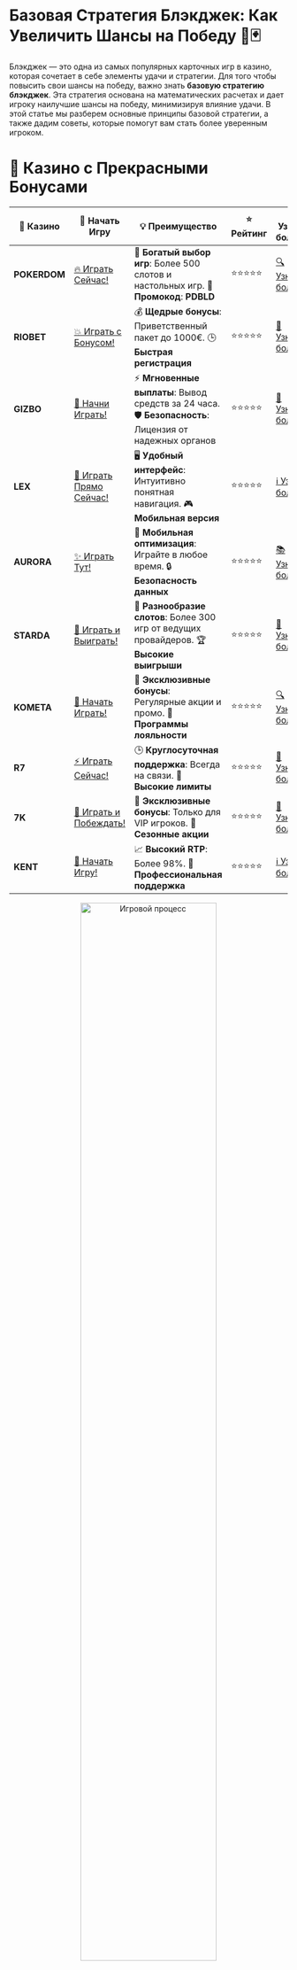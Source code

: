# **Базовая Стратегия Блэкджек: Как Увеличить Шансы на Победу 🎲🃏**

Блэкджек — это одна из самых популярных карточных игр в казино, которая сочетает в себе элементы удачи и стратегии. Для того чтобы повысить свои шансы на победу, важно знать **базовую стратегию блэкджек**. Эта стратегия основана на математических расчетах и дает игроку наилучшие шансы на победу, минимизируя влияние удачи. В этой статье мы разберем основные принципы базовой стратегии, а также дадим советы, которые помогут вам стать более уверенным игроком.

# 🌟 Казино с Прекрасными Бонусами

| 🎲 **Казино** | 🔗 **Начать Игру** | 💡 **Преимущество** | ⭐ **Рейтинг** | 🔗 **Узнать больше** | 🆕 **Новая информация** |
|--------------|---------------------|---------------------|----------------|----------------------|-------------------------|
| **POKERDOM**  | [🔥 Играть Сейчас!](https://brandplay.link/4k77v2yx) | 🎉 **Богатый выбор игр**: Более 500 слотов и настольных игр. 🎁 **Промокод**: **PDBLD** | ⭐⭐⭐⭐⭐ | [🔍 Узнать больше](https://brandplay.link/4k77v2yx) | 🏆 **Победители турниров** получают эксклюзивные подарки! |
| **RIOBET**    | [💥 Играть с Бонусом!](https://brandplay.link/7xBLTPyj) | 💰 **Щедрые бонусы**: Приветственный пакет до 1000€. 🕒 **Быстрая регистрация** | ⭐⭐⭐⭐⭐ | [📖 Узнать больше](https://brandplay.link/7xBLTPyj) | 💬 **Поддержка 24/7** для комфортной игры в любое время! |
| **GIZBO**     | [🚀 Начни Играть!](https://brandplay.link/bprXw4YV) | ⚡ **Мгновенные выплаты**: Вывод средств за 24 часа. 🛡️ **Безопасность**: Лицензия от надежных органов | ⭐⭐⭐⭐⭐ | [📝 Узнать больше](https://brandplay.link/bprXw4YV) | 🔒 **SSL-шифрование** для максимальной безопасности данных игроков. |
| **LEX**       | [💎 Играть Прямо Сейчас!](https://brandplay.link/zW4hdDFV) | 🖥️ **Удобный интерфейс**: Интуитивно понятная навигация. 🎮 **Мобильная версия** | ⭐⭐⭐⭐⭐ | [ℹ️ Узнать больше](https://brandplay.link/zW4hdDFV) | 📱 **Поддержка всех мобильных устройств** для удобства игры в любом месте. |
| **AURORA**    | [✨ Играть Тут!](https://10trafic-stat2.com/click/668546556bcc6313411604bd/6766/13032/subaccount) | 📱 **Мобильная оптимизация**: Играйте в любое время. 🔒 **Безопасность данных** | ⭐⭐⭐⭐⭐ | [📚 Узнать больше](https://10trafic-stat2.com/click/668546556bcc6313411604bd/6766/13032/subaccount) | 🌍 **Международная лицензия** на деятельность в разных странах. |
| **STARDА**    | [🎉 Играть и Выиграть!](https://brandplay.link/fB7xwRFL) | 🎰 **Разнообразие слотов**: Более 300 игр от ведущих провайдеров. 🏆 **Высокие выигрыши** | ⭐⭐⭐⭐⭐ | [🔎 Узнать больше](https://brandplay.link/fB7xwRFL) | 🎉 **Ежемесячные турниры** с крупными призами! |
| **KOMETA**    | [🎁 Начать Играть!](https://brandplay.link/8ZymQJV8) | 🎁 **Эксклюзивные бонусы**: Регулярные акции и промо. 🔄 **Программы лояльности** | ⭐⭐⭐⭐⭐ | [🔍 Узнать больше](https://brandplay.link/8ZymQJV8) | 🌟 **Персонализированные предложения** для долгосрочных игроков. |
| **R7**        | [⚡ Играть Сейчас!](https://brandplay.link/bMd3Yjsw) | 🕒 **Круглосуточная поддержка**: Всегда на связи. 💸 **Высокие лимиты** | ⭐⭐⭐⭐⭐ | [📖 Узнать больше](https://brandplay.link/bMd3Yjsw) | 🎯 **Рейтинг игроков** для лучших участников. |
| **7K**        | [🎯 Играть и Побеждать!](https://brandplay.link/BvQyFShp) | 🌟 **Эксклюзивные бонусы**: Только для VIP игроков. 🎉 **Сезонные акции** | ⭐⭐⭐⭐⭐ | [📝 Узнать больше](https://brandplay.link/BvQyFShp) | 🥇 **Особые привилегии** для постоянных игроков. |
| **KENT**      | [🔑 Начать Игру!](https://brandplay.link/Fv2WP3js) | 📈 **Высокий RTP**: Более 98%. 💼 **Профессиональная поддержка** | ⭐⭐⭐⭐⭐ | [ℹ️ Узнать больше](https://brandplay.link/Fv2WP3js) | 💬 **Поддержка на нескольких языках** для удобства игроков. |

<div align="center"> <img src="https://i.pinimg.com/originals/1d/b3/25/1db325483acbe642c6d4e6fdd73a4988.gif" alt="Игровой процесс" width="70%"> </div>
---

# 🚀 Быстрые Выигрыши и Поддержка

| 🎲 **Казино** | 🔗 **Начать Игру** | 💡 **Преимущество** | ⭐ **Рейтинг** | 🔗 **Узнать больше** | 🆕 **Новая информация** |
|--------------|---------------------|---------------------|----------------|----------------------|-------------------------|
| **GAMA**      | [🎯 Играть Прямо Сейчас!](https://brandplay.link/j6NMKsDz) | 🔍 **Интуитивный интерфейс**: Легкость использования. 🏅 **Престижные турниры** | ⭐⭐⭐⭐☆ | [🔎 Узнать больше](https://brandplay.link/j6NMKsDz) | 🏆 **Турниры с большими призами** каждый месяц. |
| **ONION**     | [💥 Играть и Выигрывать!](https://brandplay.link/zBGRVpQ9) | 🤑 **Низкие ставки**: Идеально для начинающих. 🔄 **Быстрые выводы** | ⭐⭐⭐⭐☆ | [🔍 Узнать больше](https://brandplay.link/zBGRVpQ9) | 🎮 **Казино для новичков** с простыми правилами. |
| **ЧЕМПИОН**   | [🏅 Играть в Турнире!](https://temon-gter.cfd/go/lRq?p80412p304504pcc44t17455) | 🏅 **Лояльная программа**: Награды за активность. 🎁 **Ежемесячные бонусы** | ⭐⭐⭐⭐☆ | [📖 Узнать больше](https://temon-gter.cfd/go/lRq?p80412p304504pcc44t17455) | 🥇 **Турниры и лояльность** — каждый шаг вознаграждается. |
| **VAVADA**    | [🚀 Играть Без Ожидания!](https://vavadapartner.pro/?promo=ea5c9275-6854-4505-94fc-95ab18221945-linkb2) | 🚀 **Быстрая регистрация**: Начните играть мгновенно. 🔐 **Безопасные транзакции** | ⭐⭐⭐⭐☆ | [📝 Узнать больше](https://vavadapartner.pro/?promo=ea5c9275-6854-4505-94fc-95ab18221945-linkb2) | 🏆 **Программа для новых игроков** с бонусами за регистрацию. |
| **FRIENDS**   | [🎉 Играть и Развлекаться!](https://gofriends.mba/linkb2) | 🤝 **Социальные игры**: Играйте с друзьями. 🌐 **Мультиплатформенность** | ⭐⭐⭐⭐☆ | [ℹ️ Узнать больше](https://gofriends.mba/linkb2) | 🎮 **Играйте с друзьями** и зарабатывайте бонусы за совместные действия. |
| **1WIN**      | [⚡ Играть и Выигрывать!](https://brandplay.link/smXVpBbG) | 🏆 **Спортивные ставки**: Широкий выбор видов спорта. 💵 **Высокие коэффициенты** | ⭐⭐⭐⭐☆ | [📚 Узнать больше](https://brandplay.link/smXVpBbG) | ⚽ **Бонусы на спортивные ставки** для активных игроков. |
| **DRIP**      | [💥 Играть Сразу!](https://drp-ircp01.com/c07e6a3db) | 🌐 **Инновационные игры**: Новейшие игровые технологии. 🛡️ **Высокая безопасность** | ⭐⭐⭐⭐☆ | [🔎 Узнать больше](https://drp-ircp01.com/c07e6a3db) | 🔧 **Инновационные функции** для удобства игры. |
| **JOYCASINO** | [🎰 Играть И Побеждать!](https://rpc30.call2me.pro/?/ru/registration?apkpop=0&partner=p24970p3291217pc98f) | 🎁 **Приятные бонусы**: Ежедневные акции и подарки. 🕹️ **Разнообразие игр** | ⭐⭐⭐⭐☆ | [🔍 Узнать больше](https://rpc30.call2me.pro/?/ru/registration?apkpop=0&partner=p24970p3291217pc98f) | 🎉 **Щедрые фриспины** для новых игроков. |
| **PLAYFORTUNA** | [🔥 Играть С Бонусом!](https://fortunapromo.net/alt/playfortuna/registration?0dc4a9362a71feb7e3f165fb8e766f70) | 🎉 **Регулярные акции**: Бонусы, фриспины и многое другое. 🏅 **Турниры** | ⭐⭐⭐⭐☆ | [📚 Узнать больше](https://fortunapromo.net/alt/playfortuna/registration?0dc4a9362a71feb7e3f165fb8e766f70) | 🎯 **Выгодные предложения** на популярные игры. |
| **SYKAA**     | [💸 Играть Сейчас!](https://s-two-way.com/?source=linkb2&pid=30697) | 💸 **Доступные ставки**: Идеально для новичков. 🎁 **Щедрые бонусы** | ⭐⭐⭐⭐☆ | [🔍 Узнать больше](https://s-two-way.com/?source=linkb2&pid=30697) | 💥 **Акции с большими бонусами** для новичков и опытных игроков. |

<div align="center"> <img src="https://schaeffers-cdn.s3.amazonaws.com/images/default-source/schaeffers-cdn-images/default-images/sectors/bigstock-casino-gambling-concept-with-f-369012793.jpg?sfvrsn=493ad806_4" alt="Игровой процесс" width="70%"> </div>
---

# 💸 Казино с Привлекательными Программами Лояльности

| 🎲 **Казино** | 🔗 **Начать Игру** | 💡 **Преимущество** | ⭐ **Рейтинг** | 🔗 **Узнать больше** | 🆕 **Новая информация** |
|--------------|---------------------|---------------------|----------------|----------------------|-------------------------|
| **KOMETA**    | [🎯 Начни Играть!](https://brandplay.link/8ZymQJV8) | 🎁 **Эксклюзивные бонусы**: Регулярные акции и промо. 🔄 **Программы лояльности** | ⭐⭐⭐⭐⭐ | [🔍 Узнать больше](https://brandplay.link/8ZymQJV8) | 🌟 **Персонализированные предложения** для долгосрочных игроков. |
| **1Xslots**   | [🏅 Играть Прямо Сейчас!](https://brandplay.link/hSB1khtr) | 🎉 **Множество акций**: Еженедельные бонусы и турниры. 🛡️ **Безопасность** | ⭐⭐⭐⭐⭐ | [📚 Узнать больше](https://brandplay.link/hSB1khtr) | 🏅 **Награды за активность**: участники программы лояльности получают специальные привилегии. |
| **R7**        | [🚀 Играть Сейчас!](https://brandplay.link/bMd3Yjsw) | 🕒 **Круглосуточная поддержка**: Всегда на связи. 💸 **Высокие лимиты** | ⭐⭐⭐⭐⭐ | [📖 Узнать больше](https://brandplay.link/bMd3Yjsw) | 💬 **VIP-поддержка** для постоянных игроков с приоритетом. |

<div align="center"> <img src="https://i.pinimg.com/originals/1d/b3/25/1db325483acbe642c6d4e6fdd73a4988.gif" alt="Игровой процесс" width="70%"> </div>
---

## Что такое **базовая стратегия блэкджек**? 🧠💡

**Базовая стратегия блэкджек** — это набор правил и рекомендаций, которые помогают игроку принимать правильные решения в ходе игры, опираясь на свою руку и открытую карту дилера. Эта стратегия не гарантирует победу, но она минимизирует преимущество казино и помогает игроку играть более эффективно.

Базовая стратегия позволяет игрокам решить, когда:
- Взять карту (Hit)
- Остановиться (Stand)
- Удвоить ставку (Double Down)
- Разделить карты (Split)
- Сдать карты (Surrender)

## Принципы базовой стратегии блэкджек 🃏🎯

### 1. **Когда взять карту (Hit)?** 🃏
Вы берете дополнительную карту, когда ваша текущая сумма карт слишком низка, чтобы побить дилера. Стратегия предполагает, что вы должны взять карту, если ваша рука меньше 12, кроме случаев, когда у дилера на открытой карте лежит 2-6, тогда лучше стоять.

### 2. **Когда остановиться (Stand)?** 🚫🃏
Остановиться — это значит не брать дополнительные карты. Рекомендуется остановиться, когда сумма ваших карт составляет 17 или больше. Это позволяет вам избежать риска перебора (буст). Однако есть исключения, когда стоит стоять даже на меньших суммах, например, на 12-16, если у дилера на открытой карте 2-6.

### 3. **Когда удвоить ставку (Double Down)?** 💥💰
Удвоение ставки позволяет вам увеличить ставку в два раза, но при этом вы получаете только одну дополнительную карту. Это выгодно, когда ваша рука имеет силу 9, 10 или 11, а открытая карта дилера слабая (например, 2-6). Удваивайте ставку в таких случаях, чтобы увеличить свои потенциальные выигрыши.

### 4. **Когда разделить карты (Split)?** 🔥🎲
Если вам выпали две одинаковые карты, вы можете разделить их на две отдельные руки. Стратегия рекомендует разделять следующие пары:
- Двойки и тройки, если у дилера на открытой карте 2-7.
- Восьмерки и тузы, всегда разделять эти пары.
Не стоит разделять десятки или пятерки, так как это может привести к более слабым рукам.

### 5. **Когда сдаться (Surrender)?** 😞
Если у вас очень плохая рука, и шансы на победу минимальны, вы можете сдаться и вернуть половину своей ставки. Это стоит делать, если ваша рука составляет 16, а у дилера на открытой карте 9, 10 или туз. Сдача — это способ минимизировать потери, если ситуация крайне неблагоприятна.

## Как использовать **базовую стратегию блэкджек** на практике? 🎯🃏

Использование базовой стратегии требует практики. Вот несколько советов, которые помогут вам освоить эти правила:

### 1. **Изучите таблицу стратегии** 📊📖
Таблицы базовой стратегии блэкджек показывают, какие действия нужно предпринимать в зависимости от вашего счета и карты дилера. Они просты в использовании и предоставляют точные рекомендации по каждому случаю. Ознакомьтесь с таблицей, чтобы понять, когда правильно остановиться, взять карту или удвоить ставку.

### 2. **Не поддавайтесь эмоциям** 🎭❌
Блэкджек — это игра, основанная на стратегии, а не на удаче. Если вы будете поддаваться эмоциям, вы будете принимать неправильные решения, что может привести к потерям. Следуйте стратегии и не делайте импульсивных решений.

### 3. **Практикуйтесь в демо-режиме** 🎮🆓
Если вы новичок, потренируйтесь в демо-режиме, чтобы ознакомиться с основами стратегии и привыкнуть к игровому процессу без риска потери реальных денег.

### 4. **Управляйте своим банкроллом** 💵💡
Не забывайте об управлении банкроллом! Даже если вы следуете стратегии, важно устанавливать лимиты на ставки и не превышать их. Это поможет избежать крупных потерь и дольше наслаждаться игрой.

## Преимущества **базовой стратегии блэкджек** 🏆💸

### 1. **Минимизация преимущества казино** 🎲💥
Использование базовой стратегии позволяет значительно снизить преимущество казино, делая вашу игру более выгодной. Без стратегии казино имеет преимущество около 2%, а с ней — это значение снижается до 0,5%.

### 2. **Предсказуемость результатов** 🔍🎯
Следуя стратегии, вы сможете предсказать исход игры, основываясь на математических расчетах. Это поможет вам принимать более обоснованные решения и улучшать свои шансы на победу.

### 3. **Увлекательный и продуманный игровой процесс** 🧠💎
Использование стратегии делает игру более интеллектуальной и увлекательной, так как вам предстоит принимать решения, опираясь на информацию, а не просто полагаться на удачу.

## Заключение 🎉🃏

**Базовая стратегия блэкджек** — это мощный инструмент, который поможет вам минимизировать преимущество казино и увеличить свои шансы на победу. Освоив правила стратегии и практикуясь в игре, вы сможете более уверенно и продуманно подходить к каждой руке. Помните, что блэкджек — это не только удача, но и правильные решения на основе логики и математики! 🍀💰

---
*Играйте ответственно. Казино предназначены для лиц старше 18 лет. Помните о рисках, связанных с азартными играми, и играйте с умом.* 
